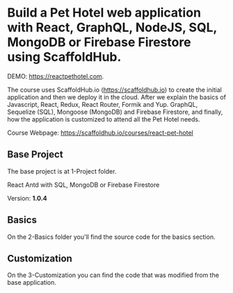 # Build a Pet Hotel web application with React, GraphQL, NodeJS, SQL, MongoDB or Firebase Firestore using ScaffoldHub.

DEMO: https://reactpethotel.com.

The course uses ScaffoldHub.io (https://scaffoldhub.io) to create the initial application and then we deploy it in the cloud. After we explain the basics of Javascript, React, Redux, React Router, Formik and Yup. GraphQL, Sequelize (SQL), Mongoose (MongoDB) and Firebase Firestore, and finally, how the application is customized to attend all the Pet Hotel needs.

Course Webpage: https://scaffoldhub.io/courses/react-pet-hotel

## Base Project

The base project is at 1-Project folder.

React Antd with SQL, MongoDB or Firebase Firestore

Version: **1.0.4**

## Basics

On the 2-Basics folder you'll find the source code for the basics section.

## Customization

On the 3-Customization you can find the code that was modified from the base application.
